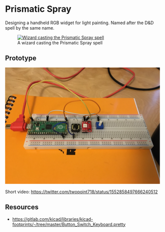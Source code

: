 # Prismatic Spray

Designing a handheld RGB widget for light painting.
Named after the D&D spell by the same name.

<figure>
  <a href="https://forgottenrealms.fandom.com/wiki/Prismatic_spray">
    <img src="https://static.wikia.nocookie.net/forgottenrealms/images/6/67/Prismatic_spray-5e.jpg/revision/latest?cb=20170519143903"
         alt="Wizard casting the Prismatic Spray spell">
  </a>
  <figcaption>A wizard casting the Prismatic Spray spell</figcaption>
</figure>

## Prototype

![Prototype photo](img/IMG_0859.JPG)

Short video: https://twitter.com/twopoint718/status/1552858497666240512

## Resources

- https://gitlab.com/kicad/libraries/kicad-footprints/-/tree/master/Button_Switch_Keyboard.pretty

